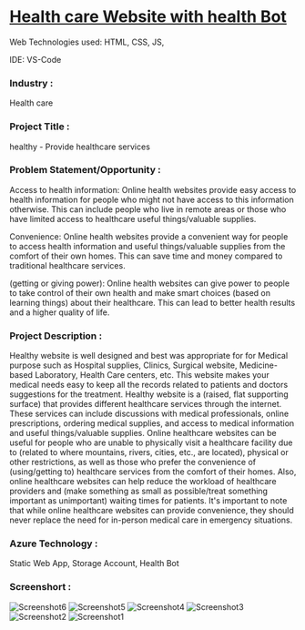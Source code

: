 # <a href="https://myproject01.z13.web.core.windows.net/">Health care Website with health Bot</a>


Web Technologies used: HTML, CSS, JS,

IDE: VS-Code


### Industry :
Health care


### Project Title :
healthy - Provide healthcare services


### Problem Statement/Opportunity :
Access to health information: Online health websites provide easy access to health information for people who might not have access to this information otherwise. This can include people who live in remote areas or those who have limited access to healthcare useful things/valuable supplies.

Convenience: Online health websites provide a convenient way for people to access health information and useful things/valuable supplies from the comfort of their own homes. This can save time and money compared to traditional healthcare services.

(getting or giving power): Online health websites can give power to people to take control of their own health and make smart choices (based on learning things) about their healthcare. This can lead to better health results and a higher quality of life.


### Project Description :
Healthy website is well designed and best was appropriate for for Medical purpose such as Hospital supplies, Clinics, Surgical website, Medicine-based Laboratory, Health Care centers, etc. This website makes your medical needs easy to keep all the records related to patients and doctors suggestions for the treatment. Healthy website is a (raised, flat supporting surface) that provides different healthcare services through the internet. These services can include discussions with medical professionals, online prescriptions, ordering medical supplies, and access to medical information and useful things/valuable supplies. Online healthcare websites can be useful for people who are unable to physically visit a healthcare facility due to (related to where mountains, rivers, cities, etc., are located), physical or other restrictions, as well as those who prefer the convenience of (using/getting to) healthcare services from the comfort of their homes. Also, online healthcare websites can help reduce the workload of healthcare providers and (make something as small as possible/treat something important as unimportant) waiting times for patients. It's important to note that while online healthcare websites can provide convenience, they should never replace the need for in-person medical care in emergency situations.


### Azure Technology :
Static Web App, Storage Account, Health Bot

### Screenshort :
![Screenshot6](https://github.com/Sabbir9143/myproject01/assets/147207834/54083d5f-c9e4-463a-baae-22f689bac192)
![Screenshot5](https://github.com/Sabbir9143/myproject01/assets/147207834/53b1cc5e-452c-45eb-86c8-1262a94231e0)
![Screenshot4](https://github.com/Sabbir9143/myproject01/assets/147207834/dfc7271e-af06-42c6-a450-a2db527bd91d)
![Screenshot3](https://github.com/Sabbir9143/myproject01/assets/147207834/49554c3c-94ae-4d09-864d-32e4d6f81e0f)
![Screenshot2](https://github.com/Sabbir9143/myproject01/assets/147207834/88799e8f-e9ea-4085-9f17-326bc826db58)
![Screenshot1](https://github.com/Sabbir9143/myproject01/assets/147207834/f6a1499b-febb-4440-b807-3e508659ade8)
